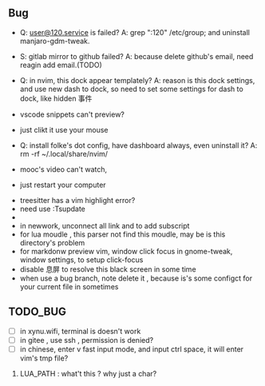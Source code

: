 <!-- 九月 26, 2021 -->

Bug
---
- Q: user@120.service is failed?
  A: grep ":120" /etc/group;  and uninstall manjaro-gdm-tweak.

- S: gitlab mirror to github failed?
  A: because delete github's email, need reagin add email.(TODO)


- Q: in nvim, this dock appear templately?
  A: reason is this dock settings, and use new dash to dock, so need to set some settings for dash to dock, like hidden 事件

- vscode snippets can't preview?
- just clikt it use your mouse

- Q: install folke's dot config, have dashboard always, even uninstall it?
	A: rm -rf ~/.local/share/nvim/
- mooc's video can't watch,
- just restart your computer

<!-- - NOTE: not upgrade emacs -->

-  treesitter has a vim highlight error?
-  need use :Tsupdate
-
-   in newwork, unconnect all link and to add subscript
-   for lua moudle , this parser not find this moudle, may be is this directory's problem
-   for markdonw preview vim, window click focus in gnome-tweak, window
    settings, to setup click-focus
-  disable 息屏 to resolve this black screen in some time
- when use a bug branch, note delete it , because is's some configct for your
  current file in sometimes


TODO_BUG
---
- [ ] in xynu.wifi, terminal is doesn't work
- [ ] in gitee , use ssh , permission is denied?
- [ ] in chinese, enter v fast input mode, and input ctrl space, it will enter vim's tmp file?

1. LUA_PATH : what't this ? why just a char?
<!--2.  how to use nvchad in docker nvim on home-->
